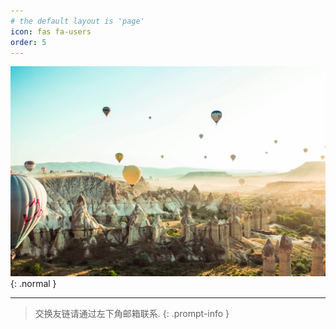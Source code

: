```yaml
---
# the default layout is 'page'
icon: fas fa-users
order: 5
---
```


![Desktop View](/assets/img/favicons/bkground/pexels-adilgkkya-2668314.jpg){: .normal }


---
> 交换友链请通过左下角邮箱联系.
{: .prompt-info }